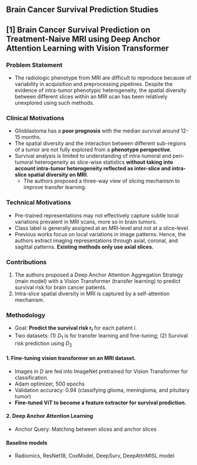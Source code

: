 ## Brain Cancer Survival Prediction Studies 

## [1] Brain Cancer Survival Prediction on Treatment-Naive MRI using Deep Anchor Attention Learning with Vision Transformer

### Problem Statement
- The radiologic phenotype from MRI are difficult to reproduce because of variability in acquisition and preprocessing pipelines. Despite the evidence of intra-tumor phenotypic heterogeneity, the spatial diversity between different slices within an MRI scan has been relatively unexplored using such methods. 

### Clinical Motivations
- Glioblastoma has a **poor prognosis** with the median survival around 12-15 months.
- The spatial diversity and the interaction between different sub-regions of a tumor are not fully explored from a **phenotype perspective**.
- Survival analysis is limited to understanding of intra-tumoral and peri-tumoral heterogeneity as slice-wise statistics **without taking into account intra-tumor heterogeneity reflected as inter-slice and intra-slice spatial diversity on MRI**.
    - The authors proposed a three-way view of slicing mechanism to improve transfer learning.

### Technical Motivations
- Pre-trained representations may not effectively capture subtle local variations prevalent in MRI scans, more so in brain tumors.
- Class label is generally assigned at an MRI-level and not at a slice-level.
- Previous works focus on local variations in image patterns. Hence, the authors extract imaging representations through axial, coronal, and sagittal patterns. **Existing methods only use axial slices.**

### Contributions
1. The authors proposed a Deep Anchor Attention Aggregation Strategy (main model) with a Vision Transformer (transfer learning) to predict survival risk for brain cancer patients. 
2. Intra-slice spatial diversity in MRI is captured by a self-attention mechanism.

### Methodology
- Goal: **Predict the survival risk $\mathbf{r}_i$** for each patient $i$.
- Two datasets: (1) $D_1$ is for transfer learning and fine-tuning; (2) Survival risk prediction using $D_2$

#### 1. Fine-tuning vision transformer on an MRI dataset.
- Images in $D$ are fed into ImageNet pretrained for Vision Transformer for classification.
- Adam optimizer, 500 epochs 
- Validation accuracy: 0.94 (classifying glioma, meningioma, and pituitary tumor)
- **Fine-tuned ViT to become a feature extractor for survival prediction.**

#### 2. Deep Anchor Attention Learning
- Anchor Query: Matching between slices and anchor slices

#### Baseline models
- Radiomics, ResNet18, CoxModel, DeepSurv, DeepAttnMISL model